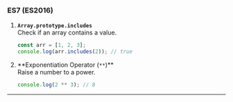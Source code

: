 ### **ES7 (ES2016)**

1. **`Array.prototype.includes`**  
   Check if an array contains a value.

   ```javascript
   const arr = [1, 2, 3];
   console.log(arr.includes(2)); // true
   ```

2. **Exponentiation Operator (`**`)\*\*  
   Raise a number to a power.
   ```javascript
   console.log(2 ** 3); // 8
   ```

---
